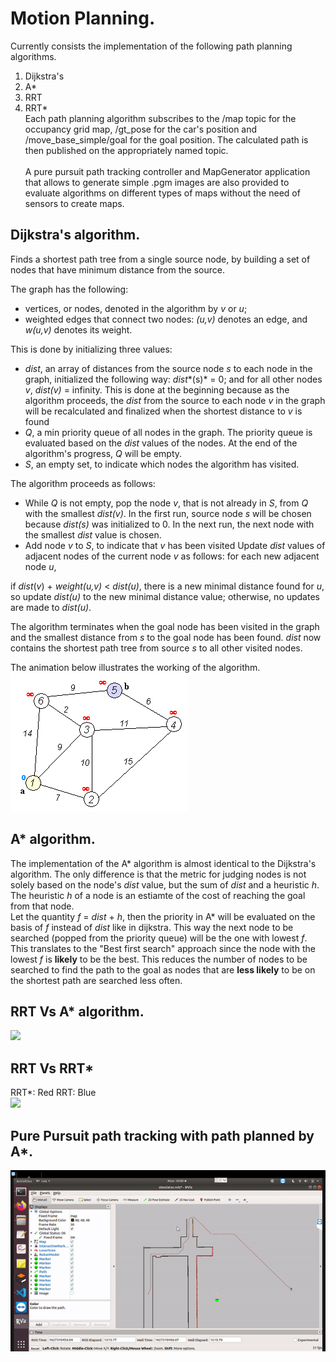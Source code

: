 # Motion Planning.

Currently consists the implementation of the following path planning algorithms.   
1. Dijkstra's  
2. A\*  
3. RRT  
4. RRT\*  
Each path planning algorithm subscribes to the /map topic for the occupancy grid map, /gt_pose for the car's position and /move_base_simple/goal for the goal position. The calculated path is then published on the appropriately named topic.<br/><br/>
A pure pursuit path tracking controller and MapGenerator application that allows to generate simple .pgm images are also provided to evaluate algorithms on different types of maps without the need of sensors to create maps.


## Dijkstra's algorithm.
Finds a shortest path tree from a single source node, by building a set of nodes that have minimum distance from the source.

The graph has the following:

* vertices, or nodes, denoted in the algorithm by *v* or *u*;
* weighted edges that connect two nodes: *(u,v)* denotes an edge, and *w(u,v)* denotes its weight. 

This is done by initializing three values:

* _dist_, an array of distances from the source node *s* to each node in the graph, initialized the following way: *dist**(s)* = 0; and for all other nodes *v*, *dist(v)* = infinity. This is done at the beginning because as the algorithm proceeds, the *dist* from the source to each node *v* in the graph will be recalculated and finalized when the shortest distance to *v* is found
* *Q*, a min priority queue of all nodes in the graph. The priority queue is evaluated based on the *dist* values of the nodes. At the end of the algorithm's progress, *Q* will be empty.
* *S*, an empty set, to indicate which nodes the algorithm has visited.

The algorithm proceeds as follows:

* While *Q* is not empty, pop the node *v*, that is not already in *S*, from *Q* with the smallest *dist(v)*. In the first run, source node *s* will be chosen because *dist(s)* was initialized to 0. In the next run, the next node with the smallest *dist* value is chosen.
* Add node *v* to *S*, to indicate that *v* has been visited
Update *dist* values of adjacent nodes of the current node *v* as follows: for each new adjacent node *u*,

if *dist*(*v*) + *weight(u,v)* < *dist(u)*, there is a new minimal distance found for *u*, so update *dist(u)* to the new minimal distance value;
otherwise, no updates are made to *dist(u)*.

The algorithm terminates when the goal node has been visited in the graph and the smallest distance from *s* to the goal node has been found. *dist* now contains the shortest path tree from source *s* to all other visited nodes.

The animation below illustrates the working of the algorithm.  
![](images/Dijkstra_Animation.gif)

## A\* algorithm.
The implementation of the A\* algorithm is almost identical to the Dijkstra's algorithm. The only difference is that the metric for judging nodes is not solely based on the node's *dist* value, but the sum of *dist* and a heuristic *h*. The heuristic *h* of a node is an estiamte of the cost of reaching the goal from that node.  
Let the quantity *f* = *dist* + *h*, then the priority in A\* will be evaluated on the basis of *f* instead of *dist* like in dijkstra. This way the next node to be searched (popped from the priority queue) will be the one with lowest *f*. This translates to the "Best first search" approach since the node with the lowest *f* is __likely__ to be the best. This reduces the number of nodes to be searched to find the path to the goal as nodes that are __less likely__ to be on the shortest path are searched less often.

## RRT Vs A* algorithm. 
![](images/A_starVs_RRT.png)

## RRT Vs RRT*
RRT*: Red RRT: Blue\
![](images/RRT_Vs_RRT_Star.png)

## Pure Pursuit path tracking with path planned by A*.
![](images/A_star_with_pure_pursuit.gif)
